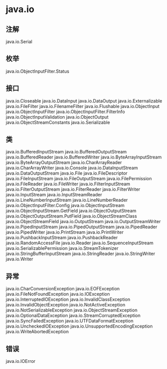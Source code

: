 # java.io

## 注解

java.io.Serial

## 枚举

java.io.ObjectInputFilter.Status

## 接口

java.io.Closeable
java.io.DataInput
java.io.DataOutput
java.io.Externalizable
java.io.FileFilter
java.io.FilenameFilter
java.io.Flushable
java.io.ObjectInput
java.io.ObjectInputFilter
java.io.ObjectInputFilter.FilterInfo
java.io.ObjectInputValidation
java.io.ObjectOutput
java.io.ObjectStreamConstants
java.io.Serializable

## 类

java.io.BufferedInputStream
java.io.BufferedOutputStream
java.io.BufferedReader
java.io.BufferedWriter
java.io.ByteArrayInputStream
java.io.ByteArrayOutputStream
java.io.CharArrayReader
java.io.CharArrayWriter
java.io.Console
java.io.DataInputStream
java.io.DataOutputStream
java.io.File
java.io.FileDescriptor
java.io.FileInputStream
java.io.FileOutputStream
java.io.FilePermission
java.io.FileReader
java.io.FileWriter
java.io.FilterInputStream
java.io.FilterOutputStream
java.io.FilterReader
java.io.FilterWriter
java.io.InputStream
java.io.InputStreamReader
java.io.LineNumberInputStream
java.io.LineNumberReader
java.io.ObjectInputFilter.Config
java.io.ObjectInputStream
java.io.ObjectInputStream.GetField
java.io.ObjectOutputStream
java.io.ObjectOutputStream.PutField
java.io.ObjectStreamClass
java.io.ObjectStreamField
java.io.OutputStream
java.io.OutputStreamWriter
java.io.PipedInputStream
java.io.PipedOutputStream
java.io.PipedReader
java.io.PipedWriter
java.io.PrintStream
java.io.PrintWriter
java.io.PushbackInputStream
java.io.PushbackReader
java.io.RandomAccessFile
java.io.Reader
java.io.SequenceInputStream
java.io.SerializablePermission
java.io.StreamTokenizer
java.io.StringBufferInputStream
java.io.StringReader
java.io.StringWriter
java.io.Writer

## 异常

java.io.CharConversionException
java.io.EOFException
java.io.FileNotFoundException
java.io.IOException
java.io.InterruptedIOException
java.io.InvalidClassException
java.io.InvalidObjectException
java.io.NotActiveException
java.io.NotSerializableException
java.io.ObjectStreamException
java.io.OptionalDataException
java.io.StreamCorruptedException
java.io.SyncFailedException
java.io.UTFDataFormatException
java.io.UncheckedIOException
java.io.UnsupportedEncodingException
java.io.WriteAbortedException

## 错误

java.io.IOError





